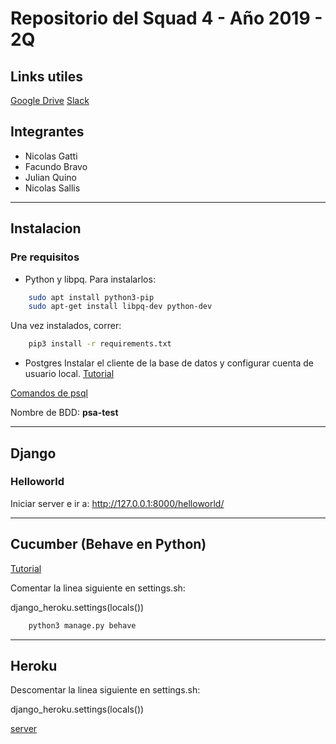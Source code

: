 # Repositorio del Squad 4 - Año 2019 - 2Q

 Links utiles
 ------------

[Google Drive](https://drive.google.com/drive/folders/1_zad5GPKZTT3MjO10yBQzh6H7INMRInk)
[Slack](https://app.slack.com/client/T2YH923SQ/GN1GHTK8X/details/info)

 Integrantes
 -----------

- Nicolas Gatti
- Facundo Bravo
- Julian Quino
- Nicolas Sallis

---
Instalacion
-----------
### Pre requisitos 
- Python y libpq. Para instalarlos:
```sh
	sudo apt install python3-pip
	sudo apt-get install libpq-dev python-dev	
```
Una vez instalados, correr: 
```sh
	pip3 install -r requirements.txt
```

- Postgres 
Instalar el cliente de la base de datos y configurar cuenta de usuario local. [Tutorial](https://www.fullstackpython.com/blog/postgresql-python-3-psycopg2-ubuntu-1604.html)

[Comandos de psql](https://www.postgresql.org/docs/9.6/app-psql.html)

Nombre de BDD: **psa-test**

---
Django
------
### Helloworld 

Iniciar server e ir a: http://127.0.0.1:8000/helloworld/

---
Cucumber (Behave en Python)
--------
[Tutorial](https://behave.readthedocs.io/en/latest/tutorial.html)

Comentar la linea siguiente en settings.sh:

django_heroku.settings(locals())


```sh
	python3 manage.py behave
```
---
Heroku
------

Descomentar la linea siguiente en settings.sh:

django_heroku.settings(locals())

[server](https://squad4-psa.herokuapp.com/)
